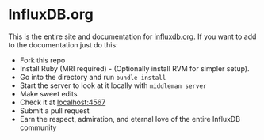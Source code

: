 InfluxDB.org
============

This is the entire site and documentation for [influxdb.org](http://influxdb.org). If you want to add to the documentation just do this:

* Fork this repo
* Install Ruby (MRI required) - (Optionally install RVM for simpler setup).
* Go into the directory and run `bundle install`
* Start the server to look at it locally with `middleman server`
* Make sweet edits
* Check it at [localhost:4567](http://localhost:4567)
* Submit a pull request
* Earn the respect, admiration, and eternal love of the entire InfluxDB community